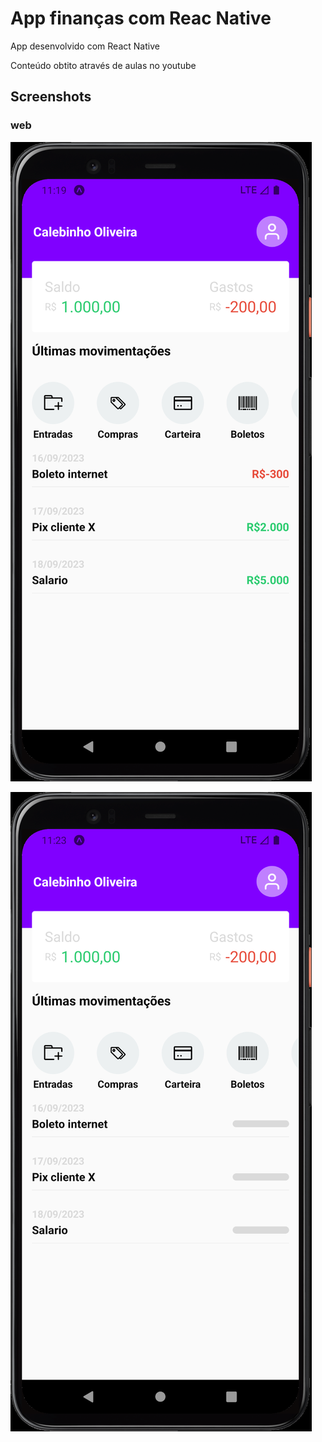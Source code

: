
# App finanças com Reac Native 

App desenvolvido com React Native

Conteúdo obtito através de aulas no youtube


## Screenshots

### web

![App Screenshot](https://github.com/cal-oliveira/app-financas-com-react-native/blob/master/screenshots/Android%20Emulator%20-%20Pixel_4_API_31_5554%2005_07_2023%2008_19_35.png?raw=true)


![App Screenshot](https://github.com/cal-oliveira/app-financas-com-react-native/blob/master/screenshots/Android%20Emulator%20-%20Pixel_4_API_31_5554%2005_07_2023%2008_23_57.png?raw=true)

